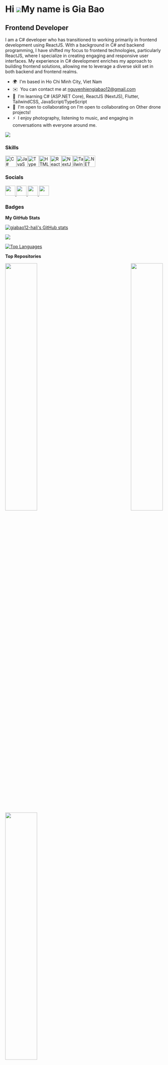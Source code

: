Hi ![](https://user-images.githubusercontent.com/18350557/176309783-0785949b-9127-417c-8b55-ab5a4333674e.gif)My name is Gia Bao
===============================================================================================================================

Frontend Developer
------------------

I am a C# developer who has transitioned to working primarily in frontend development using ReactJS. With a background in C# and backend programming, I have shifted my focus to frontend technologies, particularly ReactJS, where I specialize in creating engaging and responsive user interfaces. My experience in C# development enriches my approach to building frontend solutions, allowing me to leverage a diverse skill set in both backend and frontend realms.

* 🌍  I'm based in Ho Chi Minh City, Viet Nam
* ✉️  You can contact me at [nguyenhiengiabao12@gmail.com](mailto:nguyenhiengiabao12@gmail.com)
* 🧠  I'm learning C# (ASP.NET Core), ReactJS (NextJS), Flutter, TailwindCSS, JavaScript/TypeScript
* 🤝  I'm open to collaborating on I'm open to collaborating on Other drone projects!
* ⚡  I enjoy photography, listening to music, and engaging in conversations with everyone around me.

<a href="https://www.github.com/giabao12-hali" target="_blank" rel="noreferrer"><img
src="https://img.shields.io/github/followers/giabao12-hali?logo=github&style=for-the-badge&color=0891b2&labelColor=0f172a" /></a>

### Skills


<p align="left">
<a href="https://docs.microsoft.com/en-us/dotnet/csharp/" target="_blank" rel="noreferrer"><img src="https://raw.githubusercontent.com/danielcranney/readme-generator/main/public/icons/skills/csharp-colored.svg" width="36" height="36" alt="C#" /></a><a href="https://developer.mozilla.org/en-US/docs/Web/JavaScript" target="_blank" rel="noreferrer"><img src="https://raw.githubusercontent.com/danielcranney/readme-generator/main/public/icons/skills/javascript-colored.svg" width="36" height="36" alt="JavaScript" /></a><a href="https://www.typescriptlang.org/" target="_blank" rel="noreferrer"><img src="https://raw.githubusercontent.com/danielcranney/readme-generator/main/public/icons/skills/typescript-colored.svg" width="36" height="36" alt="TypeScript" /></a><a href="https://developer.mozilla.org/en-US/docs/Glossary/HTML5" target="_blank" rel="noreferrer"><img src="https://raw.githubusercontent.com/danielcranney/readme-generator/main/public/icons/skills/html5-colored.svg" width="36" height="36" alt="HTML5" /></a><a href="https://reactjs.org/" target="_blank" rel="noreferrer"><img src="https://raw.githubusercontent.com/danielcranney/readme-generator/main/public/icons/skills/react-colored.svg" width="36" height="36" alt="React" /></a><a href="https://nextjs.org/docs" target="_blank" rel="noreferrer"><img src="https://raw.githubusercontent.com/danielcranney/readme-generator/main/public/icons/skills/nextjs-colored.svg" width="36" height="36" alt="NextJs" /></a><a href="https://tailwindcss.com/" target="_blank" rel="noreferrer"><img src="https://raw.githubusercontent.com/danielcranney/readme-generator/main/public/icons/skills/tailwindcss-colored.svg" width="36" height="36" alt="TailwindCSS" /></a><a href="https://dotnet.microsoft.com/en-us/" target="_blank" rel="noreferrer"><img src="https://raw.githubusercontent.com/danielcranney/readme-generator/main/public/icons/skills/dot-net-colored.svg" width="36" height="36" alt=".NET" /></a>
</p>


### Socials

<p align="left"> <a href="https://www.facebook.com/nguyengiabao01212" target="_blank" rel="noreferrer"> <picture> <source media="(prefers-color-scheme: dark)" srcset="https://raw.githubusercontent.com/danielcranney/readme-generator/main/public/icons/socials/facebook-dark.svg" /> <source media="(prefers-color-scheme: light)" srcset="https://raw.githubusercontent.com/danielcranney/readme-generator/main/public/icons/socials/facebook.svg" /> <img src="https://raw.githubusercontent.com/danielcranney/readme-generator/main/public/icons/socials/facebook.svg" width="32" height="32" /> </picture> </a> <a href="https://www.github.com/giabao12-hali" target="_blank" rel="noreferrer"> <picture> <source media="(prefers-color-scheme: dark)" srcset="https://raw.githubusercontent.com/danielcranney/readme-generator/main/public/icons/socials/github-dark.svg" /> <source media="(prefers-color-scheme: light)" srcset="https://raw.githubusercontent.com/danielcranney/readme-generator/main/public/icons/socials/github.svg" /> <img src="https://raw.githubusercontent.com/danielcranney/readme-generator/main/public/icons/socials/github.svg" width="32" height="32" /> </picture> </a> <a href="http://www.instagram.com/_giabao_12" target="_blank" rel="noreferrer"> <picture> <img src="https://raw.githubusercontent.com/danielcranney/readme-generator/main/public/icons/socials/instagram.svg" width="32" height="32" /> </picture> </a> <a href="https://www.x.com/_giabao_12" target="_blank" rel="noreferrer"> <picture> <source media="(prefers-color-scheme: dark)" srcset="https://raw.githubusercontent.com/danielcranney/readme-generator/main/public/icons/socials/twitter-dark.svg" /> <source media="(prefers-color-scheme: light)" srcset="https://raw.githubusercontent.com/danielcranney/readme-generator/main/public/icons/socials/twitter.svg" /> <img src="https://raw.githubusercontent.com/danielcranney/readme-generator/main/public/icons/socials/twitter.svg" width="32" height="32" /> </picture> </a></p>

### Badges

<b>My GitHub Stats</b>

<a href="http://www.github.com/giabao12-hali"><img src="https://github-readme-stats.vercel.app/api?username=giabao12-hali&show_icons=true&hide=&count_private=true&title_color=facc15&text_color=ec4899&icon_color=0891b2&bg_color=0f172a&hide_border=true&show_icons=true" alt="giabao12-hali's GitHub stats" /></a>

<a href="http://www.github.com/giabao12-hali"><img src="https://github-readme-streak-stats.herokuapp.com/?user=giabao12-hali&stroke=ec4899&background=0f172a&ring=facc15&fire=facc15&currStreakNum=ec4899&currStreakLabel=facc15&sideNums=ec4899&sideLabels=ec4899&dates=ec4899&hide_border=true" /></a>

<a href="https://github.com/giabao12-hali" align="left"><img src="https://github-readme-stats.vercel.app/api/top-langs/?username=giabao12-hali&langs_count=10&title_color=facc15&text_color=ec4899&icon_color=0891b2&bg_color=0f172a&hide_border=true&locale=en&custom_title=Top%20%Languages" alt="Top Languages" /></a>

<b>Top Repositories</b>

<div width="100%" align="center"><a href="https://github.com/giabao12-hali/BlazorEcommerce" align="left"><img align="left" width="45%" src="https://github-readme-stats.vercel.app/api/pin/?username=giabao12-hali&repo=BlazorEcommerce&title_color=facc15&text_color=ec4899&icon_color=0891b2&bg_color=0f172a&hide_border=true&locale=en" /></a><a href="https://github.com/giabao12-hali/MvcShopEcomm" align="right"><img align="right" width="45%" src="https://github-readme-stats.vercel.app/api/pin/?username=giabao12-hali&repo=MvcShopEcomm&title_color=facc15&text_color=ec4899&icon_color=0891b2&bg_color=0f172a&hide_border=true&locale=en" /></a></div><br /><br /><br /><br /><br /><br /><br />

<div width="100%" align="center"><a href="https://github.com/giabao12-hali/All-About-Me" align="left"><img align="left" width="45%" src="https://github-readme-stats.vercel.app/api/pin/?username=giabao12-hali&repo=All-About-Me&title_color=facc15&text_color=ec4899&icon_color=0891b2&bg_color=0f172a&hide_border=true&locale=en" /></a></div>

